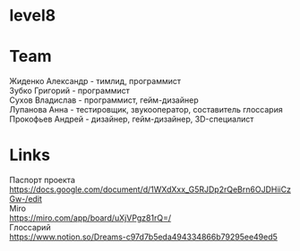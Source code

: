 # level8


# Team
Жиденко Александр - тимлид, программист  
Зубко Григорий - программист  
Сухов Владислав - программист, гейм-дизайнер  
Лупанова Анна - тестировщик, звукооператор, составитель глоссария  
Прокофьев Андрей - дизайнер, гейм-дизайнер, 3D-специалист  


# Links
Паспорт проекта  
https://docs.google.com/document/d/1WXdXxx_G5RJDp2rQeBrn6OJDHiiCzGw-/edit  
Miro  
https://miro.com/app/board/uXjVPgz81rQ=/  
Глоссарий  
https://www.notion.so/Dreams-c97d7b5eda494334866b79295ee49ed5  
